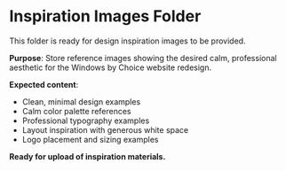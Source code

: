 # Inspiration Images Folder

This folder is ready for design inspiration images to be provided.

**Purpose**: Store reference images showing the desired calm, professional aesthetic for the Windows by Choice website redesign.

**Expected content**:
- Clean, minimal design examples
- Calm color palette references  
- Professional typography examples
- Layout inspiration with generous white space
- Logo placement and sizing examples

**Ready for upload of inspiration materials.**